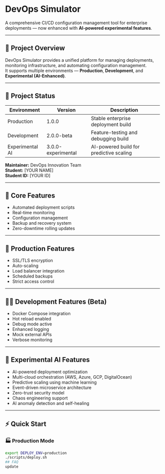 # DevOps Simulator

A comprehensive CI/CD configuration management tool for enterprise deployments — now enhanced with **AI-powered experimental features**.

---

## 🧩 Project Overview
DevOps Simulator provides a unified platform for managing deployments, monitoring infrastructure, and automating configuration management.  
It supports multiple environments — **Production**, **Development**, and **Experimental (AI-Enhanced)**.

---

## 🚀 Project Status
| Environment     | Version             | Description                              |
|-----------------|--------------------|------------------------------------------|
| Production      | 1.0.0              | Stable enterprise deployment build        |
| Development     | 2.0.0-beta         | Feature-testing and debugging build       |
| Experimental AI | 3.0.0-experimental | AI-powered build for predictive scaling   |

**Maintainer:** DevOps Innovation Team  
**Student:** [YOUR NAME]  
**Student ID:** [YOUR ID]

---

## 🌟 Core Features
- Automated deployment scripts  
- Real-time monitoring  
- Configuration management  
- Backup and recovery system  
- Zero-downtime rolling updates  

---

## 🧱 Production Features
- SSL/TLS encryption  
- Auto-scaling  
- Load balancer integration  
- Scheduled backups  
- Strict access control  

---

## 🧑‍💻 Development Features (Beta)
- Docker Compose integration  
- Hot reload enabled  
- Debug mode active  
- Enhanced logging  
- Mock external APIs  
- Verbose monitoring  

---

## 🤖 Experimental AI Features
- AI-powered deployment optimization  
- Multi-cloud orchestration (AWS, Azure, GCP, DigitalOcean)  
- Predictive scaling using machine learning  
- Event-driven microservice architecture  
- Zero-trust security model  
- Chaos engineering support  
- AI anomaly detection and self-healing  

---

## ⚡ Quick Start

### 🏭 Production Mode
```bash
export DEPLOY_ENV=production
./scripts/deploy.sh
## FAQ
update
